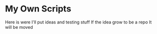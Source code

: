 # My Own Scripts

Here is were I'll put ideas and testing stuff
If the idea grow to be a repo It will be moved
